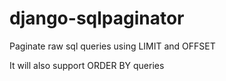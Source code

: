 django-sqlpaginator
===================

Paginate raw sql queries using LIMIT and OFFSET 

It will also support ORDER BY queries
